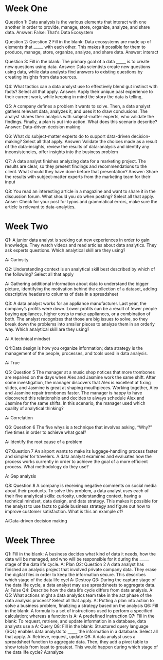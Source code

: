 # Week One

Question 1: Data analysis is the various elements that interact with one another in order to provide, manage, store, organize, analyze, and share data.
Answer: False: That's Data Ecosystem

Question 2: Question 2
Fill in the blank: Data ecosystems are made up of elements that _____ with each other. This makes it possible for them to produce, manage, store, organize, analyze, and share data. Answer: interact

Question 3: Fill in the blank: The primary goal of a data _____ is to create new questions using data. 
Answer: Data scientists create new questions using data, while data analysts find answers to existing questions by creating insights from data sources.

Q4: What tactics can a data analyst use to effectively blend gut instinct with facts? Select all that apply.
Answer: Apply their unique past experience to their current work, while keeping in mind the story the data is telling, 

Q5: A company defines a problem it wants to solve. Then, a data analyst gathers relevant data, analyzes it, and uses it to draw conclusions. The analyst shares their analysis with subject-matter experts, who validate the findings. Finally, a plan is put into action. What does this scenario describe?
Answer: Data-driven decision making

Q6: What do subject-matter experts do to support data-driven decision-making? Select all that apply.
Answer: Validate the choices made as a result of the data-insights, review the results of data-analysis and identify any inconsistencies, offer insights into the business problem

Q7: A data analyst finishes analyzing data for a marketing project. The results are clear, so they present findings and recommendations to the client. What should they have done before that presentation? 
Answer: Share the results with subject-matter experts from the marketing team for their input

Q8: You read an interesting article in a magazine and want to share it in the discussion forum. What should you do when posting? Select all that apply.
Anser: Check for your post for typos and grammatical errors, make sure the article is relevant to data-analytics.

# Week Two
Q1: A junior data analyst is seeking out new experiences in order to gain knowledge. They watch videos and read articles about data analytics. They ask experts questions. Which analytical skill are they using?

A: Curiosity

Q2: Understanding context is an analytical skill best described by which of the following? Select all that apply

A: Gathering additional information about data to understand the bigger picture, identifying the motivation behind the collection of a dataset, adding descriptive headers to columns of data in a spreadsheet 

Q3: A data analyst works for an appliance manufacturer. Last year, the company’s profits were down. Lower profits can be a result of fewer people buying appliances, higher costs to make appliances, or a combination of both. The analyst recognizes that those are big issues to solve, so they break down the problems into smaller pieces to analyze them in an orderly way. Which analytical skill are they using?

A: A technical mindset

Q4:Data design is how you organize information; data strategy is the management of the people, processes, and tools used in data analysis. 

A: True

Q5: Question 5
The manager at a music shop notices that more trombones are repaired on the days when Alex and Jasmine work the same shift. After some investigation, the manager discovers that Alex is excellent at fixing slides, and Jasmine is great at shaping mouthpieces. Working together, Alex and Jasmine repair trombones faster. The manager is happy to have discovered this relationship and decides to always schedule Alex and Jasmine for the same shifts. In this scenario, the manager used which quality of analytical thinking?

A: Correlation

Q6: Question 6
The five whys is a technique that involves asking, “Why?” five times in order to achieve what goal?

A: Identify the root cause of a problem

Q7:Question 7
An airport wants to make its luggage-handling process faster and simpler for travelers. A data analyst examines and evaluates how the process works currently in order to achieve the goal of a more efficient process. What methodology do they use? 

A: Gap analysis

Q8: Question 8
A company is receiving negative comments on social media about their products. To solve this problem, a data analyst uses each of their five analytical skills: curiosity, understanding context, having a technical mindset, data design, and data strategy. This makes it possible for the analyst to use facts to guide business strategy and figure out how to improve customer satisfaction. What is this an example of?

A:Data-driven decision making

# Week Three
Q1: Fill in the blank: A business decides what kind of data it needs, how the data will be managed, and who will be responsible for it during the _____ stage of the data life cycle.
A: Plan
Q2: Question 2
A data analyst has finished an analysis project that involved private company data. They erase the digital files in order to keep the information secure. This describes which stage of the data life cycl
A: Destroy
Q3: During the capture stage of the data life cycle, a data analyst may use spreadsheets to aggregate data. 
A: False
Q4: Describe how the data life cycle differs from data analysis.
A: 
Q5: What actions might a data analytics team take in the act phase of the data analysis process? Select all that apply.
A: Putting a plan into action to solve a business problem, finalizing a strategy based on the analysis
Q6: Fill in the blank: A formula is a set of instructions used to perform a specified calculation; whereas a function is 
A: A predefined instruction
Q7: Fill in the blank: To request, retrieve, and update information in a database, data analysts use a 
A: Query
Q8: Fill in the blank: Structured query language (SQL) enables data analysts to _____ the information in a database. Select all that apply.
A: Retrieve, request, update
Q9: A data analyst uses a spreadsheet function to aggregate data. Then, they add a pivot table to show totals from least to greatest. This would happen during which stage of the data life cycle?
A:analyze 
